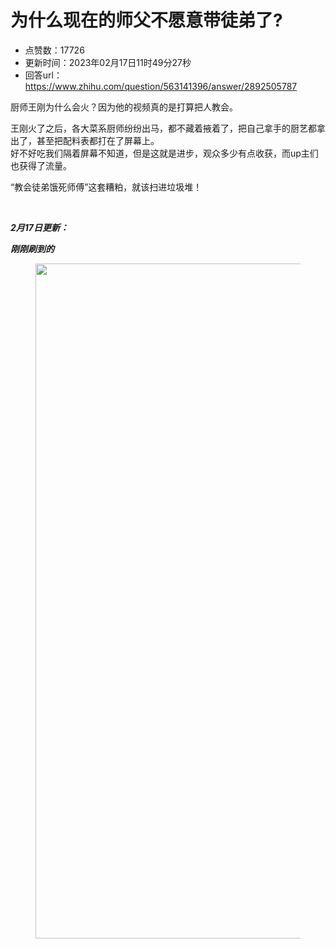 # 为什么现在的师父不愿意带徒弟了?
- 点赞数：17726
- 更新时间：2023年02月17日11时49分27秒
- 回答url：https://www.zhihu.com/question/563141396/answer/2892505787
<body>
 <p data-pid="H5qWU_Mt">厨师王刚为什么会火？因为他的视频真的是打算把人教会。</p>
 <p data-pid="NXoPH7bT">王刚火了之后，各大菜系厨师纷纷出马，都不藏着掖着了，把自己拿手的厨艺都拿出了，甚至把配料表都打在了屏幕上。<br>
  好不好吃我们隔着屏幕不知道，但是这就是进步，观众多少有点收获，而up主们也获得了流量。</p>
 <p data-pid="8cbz3yAi">“教会徒弟饿死师傅”这套糟粕，就该扫进垃圾堆！</p>
 <p class="ztext-empty-paragraph"><br></p>
 <p data-pid="JlTdt3qN"><b><i>2月17日更新：</i></b></p>
 <p data-pid="J_wOYRX3"><b><i>刚刚刷到的</i></b></p>
 <figure data-size="normal">
  <img src="https://pic1.zhimg.com/50/v2-62a0fd254b5bc332549e9e5482715022_720w.jpg?source=1940ef5c" data-rawwidth="1080" data-rawheight="2340" data-size="normal" data-original-token="v2-c091d74158082215bd64ea33bdce872d" data-default-watermark-src="https://pic1.zhimg.com/50/v2-066efbcbe608b577afbd24942e5bd86e_720w.jpg?source=1940ef5c" class="origin_image zh-lightbox-thumb" width="1080" data-original="https://picx.zhimg.com/v2-62a0fd254b5bc332549e9e5482715022_r.jpg?source=1940ef5c">
 </figure>
 <p></p>
</body>